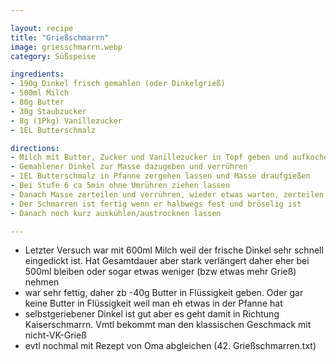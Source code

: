 ```yaml
---

layout: recipe
title: "Grießschmarrn"
image: griesschmarrn.webp
category: Süßspeise

ingredients:
- 190g Dinkel frisch gemahlen (oder Dinkelgrieß)
- 500ml Milch
- 80g Butter
- 30g Staubzucker
- 8g (1Pkg) Vanillezucker
- 1EL Butterschmalz

directions:
- Milch mit Butter, Zucker und Vanillezucker in Topf geben und aufkochen
- Gemahlener Dinkel zur Masse dazugeben und verrühren
- 1EL Butterschmalz in Pfanne zergehen lassen und Masse draufgießen
- Bei Stufe 6 ca 5min ohne Umrühren ziehen lassen
- Danach Masse zerteilen und verrühren, wieder etwas warten, zerteilen, etc (Stufe 6 oder 7)
- Der Schmarren ist fertig wenn er halbwegs fest und bröselig ist
- Danach noch kurz auskühlen/austrocknen lassen

---
```


- Letzter Versuch war mit 600ml Milch weil der frische Dinkel sehr schnell eingedickt ist. Hat Gesamtdauer aber stark verlängert daher eher bei 500ml bleiben oder sogar etwas weniger (bzw etwas mehr Grieß) nehmen
- war sehr fettig, daher zb -40g Butter in Flüssigkeit geben. Oder gar keine Butter in Flüssigkeit weil man eh etwas in der Pfanne hat
- selbstgeriebener Dinkel ist gut aber es geht damit in Richtung Kaiserschmarrn. Vmtl bekommt man den klassischen Geschmack mit nicht-VK-Grieß
- evtl nochmal mit Rezept von Oma abgleichen (42. Grießschmarren.txt)